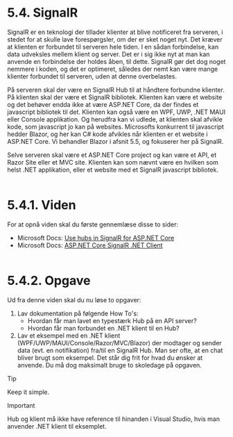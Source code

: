 # 5.4. SignalR
SignalR er en teknologi der tillader klienter at blive notificeret fra serveren, i stedet for at skulle lave forespørgsler, om der er sket noget nyt. Det kræver at klienten er forbundet til serveren hele tiden. I en sådan forbindelse, kan data udveksles mellem klient og server. Det er i sig ikke nyt at man kan anvende en forbindelse der holdes åben, til dette. SignalR gør det dog noget nemmere i koden, og det er optimeret, således der nemt kan være mange klienter forbundet til serveren, uden at denne overbelastes. 

På serveren skal der være en SignalR Hub til at håndtere forbundne klienter. På klienten skal der være et SignalR bibliotek. Klienten kan være et website og det behøver endda ikke at være ASP.NET Core, da der findes et javascript bibliotek til det. Klienten kan også være en WPF, UWP, .NET MAUI eller Console applikation. Og herudfra kan vi udlede, at klienten skal afvikle kode, som javascript jo kan på websites. Microsofts konkurrent til javascript hedder Blazor, og her kan C# kode afvikles når klienten er et website i ASP.NET Core. Vi behandler Blazor i afsnit 5.5, og fokuserer her på SignalR.

Selve serveren skal være et ASP.NET Core project og kan være et API, et Razor Site eller et MVC site. Klienten kan som nævnt være en hvilken som helst .NET applikation, eller et website med et SignalR javascript bibliotek.
<br><br>

# 5.4.1. Viden
For at opnå viden skal du første gennemlæse disse to sider:
* Microsoft Docs: [Use hubs in SignalR for ASP.NET Core](https://learn.microsoft.com/en-us/aspnet/core/signalr/hubs?view=aspnetcore-8.0)
* Microsoft Docs: [ASP.NET Core SignalR .NET Client](https://learn.microsoft.com/en-us/aspnet/core/signalr/dotnet-client?view=aspnetcore-8.0&tabs=visual-studio)
<br><br>

# 5.4.2. Opgave
Ud fra denne viden skal du nu løse to opgaver:
1. Lav dokumentation på følgende How To's:
    * Hvordan får man lavet en typestærk Hub på en API server?
    * Hvordan får man forbundet en .NET klient til en Hub?
2. Lav et eksempel med en .NET klient (WPF/UWP/MAUI/Console/Razor/MVC/Blazor) der modtager og sender data (evt. en notifikation) fra/til en SignalR Hub.
Man ser ofte, at en chat bliver brugt som eksempel. Det står dig frit for hvad du ønsker at anvende. Du må dog maksimalt bruge to skoledage på opgaven.
> [!TIP] 
> Keep it simple.

> [!IMPORTANT]
> Hub og klient må ikke have reference til hinanden i Visual Studio, hvis man anvender .NET klient til eksemplet.